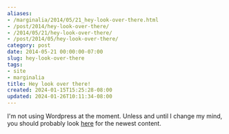 ```yaml
---
aliases:
- /marginalia/2014/05/21_hey-look-over-there.html
- /post/2014/hey-look-over-there/
- /2014/05/21/hey-look-over-there/
- /post/2014/05/hey-look-over-there/
category: post
date: 2014-05-21 00:00:00-07:00
slug: hey-look-over-there
tags:
- site
- marginalia
title: Hey look over there!
created: 2024-01-15T15:25:28-08:00
updated: 2024-01-26T10:11:34-08:00
---
```


I'm not using Wordpress at the moment. Unless and until I change my  mind, you should probably look [here](https://randomgeekery.org/) for the newest content.
